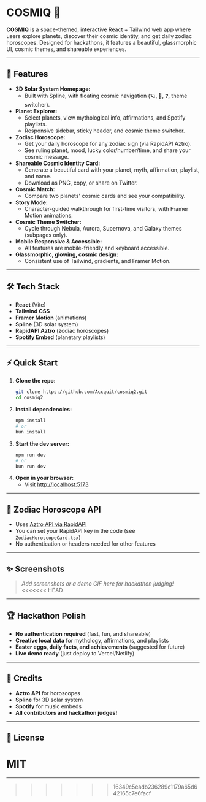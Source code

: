 # COSMIQ 🌌

**COSMIQ** is a space-themed, interactive React + Tailwind web app where users explore planets, discover their cosmic identity, and get daily zodiac horoscopes. Designed for hackathons, it features a beautiful, glassmorphic UI, cosmic themes, and shareable experiences.

---

## 🚀 Features

- **3D Solar System Homepage:**
  - Built with Spline, with floating cosmic navigation (🪐, 🔮, ❓, theme switcher).
- **Planet Explorer:**
  - Select planets, view mythological info, affirmations, and Spotify playlists.
  - Responsive sidebar, sticky header, and cosmic theme switcher.
- **Zodiac Horoscope:**
  - Get your daily horoscope for any zodiac sign (via RapidAPI Aztro).
  - See ruling planet, mood, lucky color/number/time, and share your cosmic message.
- **Shareable Cosmic Identity Card:**
  - Generate a beautiful card with your planet, myth, affirmation, playlist, and name.
  - Download as PNG, copy, or share on Twitter.
- **Cosmic Match:**
  - Compare two planets' cosmic cards and see your compatibility.
- **Story Mode:**
  - Character-guided walkthrough for first-time visitors, with Framer Motion animations.
- **Cosmic Theme Switcher:**
  - Cycle through Nebula, Aurora, Supernova, and Galaxy themes (subpages only).
- **Mobile Responsive & Accessible:**
  - All features are mobile-friendly and keyboard accessible.
- **Glassmorphic, glowing, cosmic design:**
  - Consistent use of Tailwind, gradients, and Framer Motion.

---

## 🛠️ Tech Stack

- **React** (Vite)
- **Tailwind CSS**
- **Framer Motion** (animations)
- **Spline** (3D solar system)
- **RapidAPI Aztro** (zodiac horoscopes)
- **Spotify Embed** (planetary playlists)

---

## ⚡ Quick Start

1. **Clone the repo:**
   ```bash
   git clone https://github.com/Accquit/cosmiq2.git
   cd cosmiq2
   ```
2. **Install dependencies:**
   ```bash
   npm install
   # or
   bun install
   ```
3. **Start the dev server:**
   ```bash
   npm run dev
   # or
   bun run dev
   ```
4. **Open in your browser:**
   - Visit [http://localhost:5173](http://localhost:5173)

---

## 🔮 Zodiac Horoscope API
- Uses [Aztro API via RapidAPI](https://rapidapi.com/sameer.kumar/api/aztro)
- You can set your RapidAPI key in the code (see `ZodiacHoroscopeCard.tsx`)
- No authentication or headers needed for other features

---

## ✨ Screenshots

> _Add screenshots or a demo GIF here for hackathon judging!_
<<<<<<< HEAD

---

## 🏆 Hackathon Polish
- **No authentication required** (fast, fun, and shareable)
- **Creative local data** for mythology, affirmations, and playlists
- **Easter eggs, daily facts, and achievements** (suggested for future)
- **Live demo ready** (just deploy to Vercel/Netlify)

---

## 🙏 Credits
- **Aztro API** for horoscopes
- **Spline** for 3D solar system
- **Spotify** for music embeds
- **All contributors and hackathon judges!**

---

## 📄 License
MIT 
=======
---
>>>>>>> 16349c5eadb236289c1179a65d642165c7e6facf
